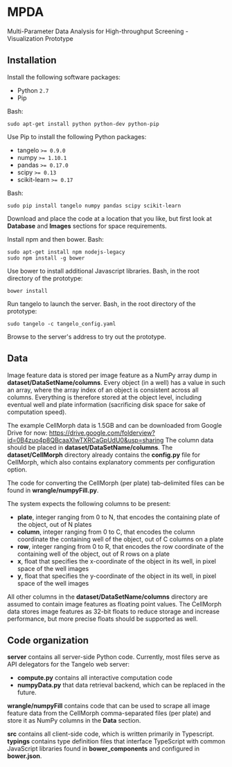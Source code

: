 # MPDA
Multi-Parameter Data Analysis for High-throughput Screening - Visualization Prototype

## Installation
Install the following software packages:
- Python `2.7`
- Pip

Bash:
```
sudo apt-get install python python-dev python-pip
```

Use Pip to install the following Python packages:
- tangelo `>= 0.9.0`
- numpy `>= 1.10.1`
- pandas `>= 0.17.0`
- scipy `>= 0.13`
- scikit-learn `>= 0.17`

Bash:
```
sudo pip install tangelo numpy pandas scipy scikit-learn
```

Download and place the code at a location that you like, but first look at __Database__ and __Images__ sections for space requirements.

Install npm and then bower. Bash:
```
sudo apt-get install npm nodejs-legacy
sudo npm install -g bower
```

Use bower to install additional Javascript libraries. Bash, in the root directory of the prototype:
```
bower install
```

Run tangelo to launch the server. Bash, in the root directory of the prototype:
```
sudo tangelo -c tangelo_config.yaml
```

Browse to the server's address to try out the prototype.

## Data
Image feature data is stored per image feature as a NumPy array dump in __dataset/DataSetName/columns__. Every object (in a well) has a value in such an array, where the array index of an object is consistent across all columns. Everything is therefore stored at the object level, including eventual well and plate information (sacrificing disk space for sake of computation speed).

The example CellMorph data is 1.5GB and can be downloaded from Google Drive for now: https://drive.google.com/folderview?id=0B4zuo4p8QBcaaXIwTXRCaGpUdU0&usp=sharing
The column data should be placed in __dataset/DataSetName/columns__. The __dataset/CellMorph__ directory already contains the __config.py__ file for CellMorph, which also contains explanatory comments per configuration option.

The code for converting the CellMorph (per plate) tab-delimited files can be found in __wrangle/numpyFill.py__.

The system expects the following columns to be present:
- __plate__, integer ranging from 0 to N, that encodes the containing plate of the object, out of N plates
- __column__, integer ranging from 0 to C, that encodes the column coordinate the containing well of the object, out of C columns on a plate
- __row__, integer ranging from 0 to R, that encodes the row coordinate of the containing well of the object, out of R rows on a plate
- __x__, float that specifies the x-coordinate of the object in its well, in pixel space of the well images
- __y__, float that specifies the y-coordinate of the object in its well, in pixel space of the well images

All other columns in the __dataset/DataSetName/columns__ directory are assumed to contain image features as floating point values. The CellMorph data stores image features as 32-bit floats to reduce storage and increase performance, but more precise floats should be supported as well.

## Code organization
__server__ contains all server-side Python code. Currently, most files serve as API delegators for the Tangelo web server:
- __compute.py__ contains all interactive computation code
- __numpyData.py__ that data retrieval backend, which can be replaced in the future.

__wrangle/numpyFill__ contains code that can be used to scrape all image feature data from the CellMorph comma-separated files (per plate) and store it as NumPy columns in the __Data__ section.

__src__ contains all client-side code, which is written primarily in Typescript. __typings__ contains type definition files that interface TypeScript with common JavaScript libraries found in __bower_components__ and configured in __bower.json__.